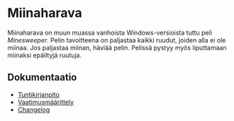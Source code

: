 # Miinaharava

Miinaharava on muun muassa vanhoista Windows-versioista tuttu peli *Minesweeper*. Pelin tavoitteena on paljastaa kaikki ruudut, joiden alla ei ole miinaa. Jos paljastaa miinan, häviää pelin. Pelissä pystyy myös liputtamaan miinaksi epäiltyjä ruutuja.


## Dokumentaatio

- [Tuntikirjanpito](https://github.com/thefakejj/ot-harjoitustyo/blob/main/documentation/tuntikirjanpito.md)
- [Vaatimusmäärittely](https://github.com/thefakejj/ot-harjoitustyo/blob/main/documentation/vaatimusmaarittely.md)
- [Changelog](https://github.com/thefakejj/ot-harjoitustyo/blob/main/documentation/changelog.md)
